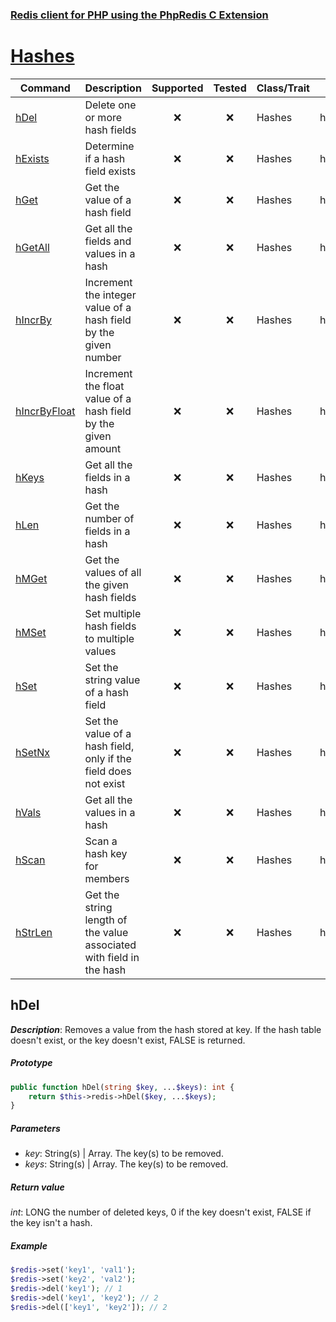### [Redis client for PHP using the PhpRedis C Extension](../README.md)

# [Hashes](docs/hashes.md)

|Command                        |Description                                                            |Supported              |Tested                 |Class/Trait    |Method         |
|---                            |---                                                                    |:-:                    |:-:                    |---            |---            |
|[hDel](#hDel)                  |Delete one or more hash fields                                         |:x:                    |:x:                    |Hashes         |hDel           |
|[hExists](#hExists)            |Determine if a hash field exists                                       |:x:                    |:x:                    |Hashes         |hExists        |
|[hGet](#hGet)                  |Get the value of a hash field                                          |:x:                    |:x:                    |Hashes         |hGet           |
|[hGetAll](#hGetAll)            |Get all the fields and values in a hash                                |:x:                    |:x:                    |Hashes         |hGetAll        |
|[hIncrBy](#hIncrBy)            |Increment the integer value of a hash field by the given number        |:x:                    |:x:                    |Hashes         |hIncrBy        |
|[hIncrByFloat](#hIncrByFloat)  |Increment the float value of a hash field by the given amount          |:x:                    |:x:                    |Hashes         |hIncrByFloat   |
|[hKeys](#hKeys)                |Get all the fields in a hash                                           |:x:                    |:x:                    |Hashes         |hKeys          |
|[hLen](#hLen)                  |Get the number of fields in a hash                                     |:x:                    |:x:                    |Hashes         |hLen           |
|[hMGet](#hMGet)                |Get the values of all the given hash fields                            |:x:                    |:x:                    |Hashes         |hMGet          |
|[hMSet](#hMSet)                |Set multiple hash fields to multiple values                            |:x:                    |:x:                    |Hashes         |hMSet          |
|[hSet](#hSet)                  |Set the string value of a hash field                                   |:x:                    |:x:                    |Hashes         |hSet           |
|[hSetNx](#hSetNx)              |Set the value of a hash field, only if the field does not exist        |:x:                    |:x:                    |Hashes         |hSetNx         |
|[hVals](#hVals)                |Get all the values in a hash                                           |:x:                    |:x:                    |Hashes         |hVals          |
|[hScan](#hScan)                |Scan a hash key for members                                            |:x:                    |:x:                    |Hashes         |hScan          |
|[hStrLen](#hStrLen)            |Get the string length of the value associated with field in the hash   |:x:                    |:x:                    |Hashes         |hStrLen        |

## hDel

_**Description**_: Removes a value from the hash stored at key. If the hash table doesn't exist, or the key doesn't exist, FALSE is returned.

##### *Prototype*  

```php
public function hDel(string $key, ...$keys): int {
    return $this->redis->hDel($key, ...$keys);
}
```

##### *Parameters*

- *key*: String(s) | Array. The key(s) to be removed.
- *keys*: String(s) | Array. The key(s) to be removed.

##### *Return value*

*int*: LONG the number of deleted keys, 0 if the key doesn't exist, FALSE if the key isn't a hash.

##### *Example*

```php
$redis->set('key1', 'val1');
$redis->set('key2', 'val2');
$redis->del('key1'); // 1
$redis->del('key1', 'key2'); // 2
$redis->del(['key1', 'key2']); // 2
```